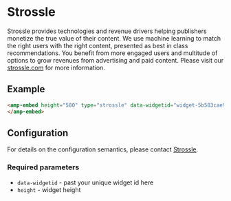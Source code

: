 <!---
Copyright 2019 The AMP HTML Authors. All Rights Reserved.

Licensed under the Apache License, Version 2.0 (the "License");
you may not use this file except in compliance with the License.
You may obtain a copy of the License at

      http://www.apache.org/licenses/LICENSE-2.0

Unless required by applicable law or agreed to in writing, software
distributed under the License is distributed on an "AS-IS" BASIS,
WITHOUT WARRANTIES OR CONDITIONS OF ANY KIND, either express or implied.
See the License for the specific language governing permissions and
limitations under the License.
-->

# Strossle

Strossle provides technologies and revenue drivers helping publishers monetize the true value of their content. We use machine learning to match the right users with the right content, presented as best in class recommendations. You benefit from more engaged users and multitude of options to grow revenues from advertising and paid content. Please visit our [strossle.com](https://strossle.com) for more information.

## Example

```html
<amp-embed height="580" type="strossle" data-widgetid="widget-5b583cae934ad">
</amp-embed>
```

## Configuration

For details on the configuration semantics, please contact [Strossle](https://strossle.com/contact/).

### Required parameters

- `data-widgetid` - past your unique widget id here
- `height` - widget height
